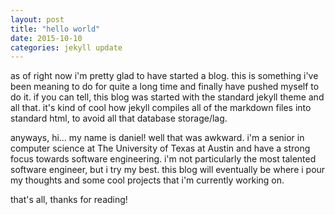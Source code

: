 ```yaml
---
layout: post
title: "hello world"
date: 2015-10-10
categories: jekyll update
---
```


as of right now i'm pretty glad to have started a blog. this is something i've been meaning to do for quite a long time and finally have pushed myself to do it. if you can tell, this blog was started with the standard jekyll theme and all that. it's kind of cool how jekyll compiles all of the markdown files into standard html, to avoid all that database storage/lag. 

anyways, hi... my name is daniel! well that was awkward. i'm a senior in computer science at The University of Texas at Austin and have a strong focus towards software engineering. i'm not particularly the most talented software engineer, but i try my best. this blog will eventually be where i pour my thoughts and some cool projects that i'm currently working on. 

that's all, thanks for reading! 


